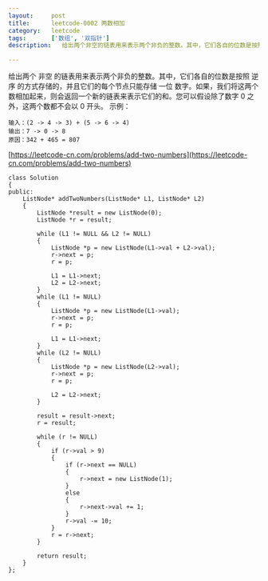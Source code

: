```yaml
---
layout:     post
title:      leetcode-0002 两数相加
category:   leetcode
tags:		['数组', '双指针']
description:   给出两个非空的链表用来表示两个非负的整数。其中，它们各自的位数是按照 逆序 的方式存储的，并且它们的每个节点只能存储 一位 数字。如果，我们将这两个数相加起来，则会返回一个新的链表来表示它们的和。您可以假设除了数字0之外，这两个数都不会以 0 开头。

---
```

给出两个 非空 的链表用来表示两个非负的整数。其中，它们各自的位数是按照 逆序 的方式存储的，并且它们的每个节点只能存储 一位 数字。如果，我们将这两个数相加起来，则会返回一个新的链表来表示它们的和。您可以假设除了数字 0 之外，这两个数都不会以 0 开头。 
示例：

    输入：(2 -> 4 -> 3) + (5 -> 6 -> 4)
    输出：7 -> 0 -> 8
    原因：342 + 465 = 807
    
[https://leetcode-cn.com/problems/add-two-numbers](https://leetcode-cn.com/problems/add-two-numbers)

	class Solution 
	{
	public:
		ListNode* addTwoNumbers(ListNode* L1, ListNode* L2) 
		{
			ListNode *result = new ListNode(0);
			ListNode *r = result;
	
			while (L1 != NULL && L2 != NULL)
			{
				ListNode *p = new ListNode(L1->val + L2->val);
				r->next = p;
				r = p;
	
				L1 = L1->next;
				L2 = L2->next;
			}
			while (L1 != NULL)
			{ 
				ListNode *p = new ListNode(L1->val);
				r->next = p;
				r = p;
				
				L1 = L1->next;
			}
			while (L2 != NULL)
			{
				ListNode *p = new ListNode(L2->val);
				r->next = p;
				r = p;
	
				L2 = L2->next;
			}
	
			result = result->next;
			r = result;
	
			while (r != NULL)
			{
				if (r->val > 9)
				{
					if (r->next == NULL)
					{
						r->next = new ListNode(1);
					}
					else
					{
						r->next->val += 1;
					}
					r->val -= 10;
				}
				r = r->next;
			}
	
			return result;
		}
	};
